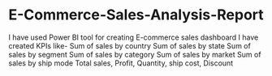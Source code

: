# E-Commerce-Sales-Analysis-Report
I have used Power BI tool for creating E-commerce sales dashboard
I have created KPIs like-
Sum of sales by country
Sum of sales by state
Sum of sales by segment
Sum of sales by category
Sum of sales by market
Sum of sales by ship mode
Total sales, Profit, Quantity, ship cost, Discount
